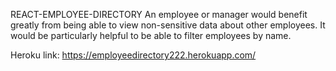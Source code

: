 REACT-EMPLOYEE-DIRECTORY
An employee or manager would benefit greatly from being able to view non-sensitive data about other employees. It would be particularly helpful to be able to filter employees by name.

Heroku link: https://employeedirectory222.herokuapp.com/ 